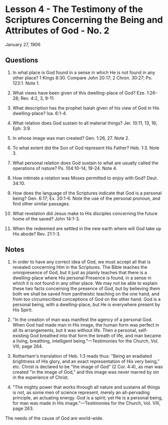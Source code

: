 # Lesson 4 - The Testimony of the Scriptures Concerning the Being and Attributes of God - No. 2

January 27, 1906

## Questions

1. In what place is God found in a sense in which He is not found in any other place? 1 Kings 8:30. Compare John 20:17; 2 Chron. 30:27; Ps. 123:1. Note 1.

2. What views have been given of this dwelling-place of God? Eze. 1:26-28; Rev. 4:2, 3, 9-11.

3. What description has the prophet Isaiah given of his view of God in His dwelling-place? Isa. 6:1-4.

4. What relation does God sustain to all material things? Jer. 10:11, 13, 16; Eph. 3:9.

5. In whose image was man created? Gen. 1:26, 27. Note 2.

6. To what extent did the Son of God represent His Father? Heb. 1:3. Note 3.

7. What personal relation does God sustain to what are usually called the operations of nature? Ps. 104:10-14, 19-24. Note 4.

8. How intimate a relation was Moses permitted to enjoy with God? Deut. 34:10.

9. How does the language of the Scriptures indicate that God is a personal being? Gen. 6:17; Ex. 20:1-6. Note the use of the personal pronoun, and find other similar passages.

10. What revelation did Jesus make to His disciples concerning the future home of the saved? John 14:1-3.

11. When the redeemed are settled in the new earth where will God take up His abode? Rev. 21:1-3.

## Notes

1. In order to have any correct idea of God, we must accept all that is revealed concerning Him in the Scriptures. The Bible teaches the omnipresence of God, but it just as plainly teaches that there is a dwelling-place where His personal Presence is found, in a sense in which it is not found in any other place. We may not be able to explain these two facts concerning the presence of God, but by believing them both we shall be saved from pantheistic teaching on the one hand, and from too circumscribed conceptions of God on the other hand. God is a personal being, with a dwelling-place, but He is everywhere present by His Spirit.

2. "In the creation of man was manifest the agency of a personal God. When God had made man in His image, the human form was perfect in all its arrangements, but it was without life. Then a personal, self-existing God breathed into that form the breath of life, and man became a living, breathing, intelligent being."—Testimonies for the Church, Vol. VIII, page 264.

3. Rotherham's translation of Heb. 1:3 reads thus: "Being an eradiated brightness of His glory, and an exact representation of His very being," etc. Christ is declared to be "the image of God" (2 Cor. 4:4), as man was created "in the image of God," and this image was never marred by sin in the experience of Christ.

4. "The mighty power that works through all nature and sustains all things is not, as some men of science represent, merely an all-pervading principle, an actuating energy. God is a spirit; yet He is a personal being, for man was made in His image."—Testimonies for the Church, Vol. VIII, page 263.

The needs of the cause of God are world-wide.